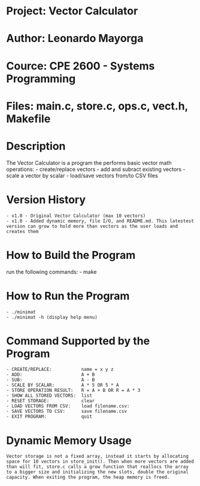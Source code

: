 # Project: Vector Calculator
# Author: Leonardo Mayorga
# Cource: CPE 2600 - Systems Programming
# Files: main.c, store.c, ops.c, vect.h, Makefile

# Description
The Vector Calculator is a program the performs basic vector math operations:
    - create/replace vectors
    - add and subract existing vectors
    - scale a vector by scalar
    - load/save vectors from/to CSV files

# Version History
    - v1.0 - Original Vector Calculator (max 10 vectors)
    - v1.0 - Added dynamic memory, file I/O, and README.md. This latestest version can grow to hold more than vectors as the user loads and creates them 

# How to Build the Program
run the following commands:
    - make

# How to Run the Program
    - ./minimat
    - ./minimat -h (display help menu)

# Command Supported by the Program
    - CREATE/REPLACE:           name = x y z
    - ADD:                      A + B
    - SUB:                      A - B
    - SCALE BY SCALAR:          A * 5 OR 5 * A
    - STORE OPERATION RESULT:   R = A + B OR R = A * 3
    - SHOW ALL STORED VECTORS:  list
    - RESET STORAGE:            clear
    - LOAD VECTORS FROM CSV:    load filename.csv: 
    - SAVE VECTORS TO CSV:      save filename.csv
    - EXIT PROGRAM:             quit

# Dynamic Memory Usage
    Vector storage is not a fixed array, instead it starts by allocating space for 10 vectors in store_init(). Then when more vectors are added than will fit, store.c calls a grow function that reallocs the array to a bigger size and initializing the new slots, double the original capacity. When exiting the program, the heap memory is freed.